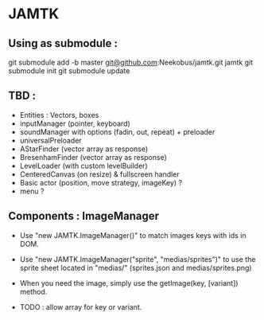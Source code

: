 JAMTK
=====

Using as submodule :
--------------------

git submodule add -b master  git@github.com:Neekobus/jamtk.git jamtk
git submodule init
git submodule update

TBD : 
-----
 * Entities : Vectors, boxes
 * inputManager (pointer, keyboard)
 * soundManager with options (fadin, out, repeat) + preloader
 * universalPreloader
 * AStarFinder (vector array as response)
 * BresenhamFinder (vector array as response)
 * LevelLoader (with custom levelBuilder)
 * CenteredCanvas (on resize) & fullscreen handler
 * Basic actor (position, move strategy, imageKey) ?
 * menu ? 

Components : ImageManager
-------------------------

 * Use "new JAMTK.ImageManager()" to match images keys with ids in DOM.
 * Use "new JAMTK.ImageManager("sprite", "medias/sprites")" to use the sprite sheet located in "medias/" (sprites.json and medias/sprites.png) 
  
 * When you need the image, simply use the getImage(key, [variant]) method.
 * TODO : allow array for key or variant.


